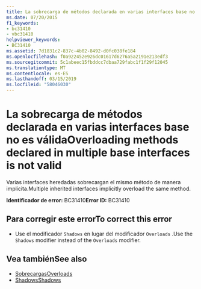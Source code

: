 ```yaml
---
title: La sobrecarga de métodos declarada en varias interfaces base no es válida
ms.date: 07/20/2015
f1_keywords:
- bc31410
- vbc31410
helpviewer_keywords:
- BC31410
ms.assetid: 7d1831c2-837c-4b02-8492-d0fc038fe184
ms.openlocfilehash: f0a922452e926dc01617d6276a5a2191e213edf3
ms.sourcegitcommit: 5c1abeec15fbddcc7dbaa729fabc1f1f29f12045
ms.translationtype: MT
ms.contentlocale: es-ES
ms.lasthandoff: 03/15/2019
ms.locfileid: "58046030"
---
```

# <a name="overloading-methods-declared-in-multiple-base-interfaces-is-not-valid"></a><span data-ttu-id="d0058-102">La sobrecarga de métodos declarada en varias interfaces base no es válida</span><span class="sxs-lookup"><span data-stu-id="d0058-102">Overloading methods declared in multiple base interfaces is not valid</span></span>
<span data-ttu-id="d0058-103">Varias interfaces heredadas sobrecargan el mismo método de manera implícita.</span><span class="sxs-lookup"><span data-stu-id="d0058-103">Multiple inherited interfaces implicitly overload the same method.</span></span>  
  
 <span data-ttu-id="d0058-104">**Identificador de error:** BC31410</span><span class="sxs-lookup"><span data-stu-id="d0058-104">**Error ID:** BC31410</span></span>  
  
## <a name="to-correct-this-error"></a><span data-ttu-id="d0058-105">Para corregir este error</span><span class="sxs-lookup"><span data-stu-id="d0058-105">To correct this error</span></span>  
  
-   <span data-ttu-id="d0058-106">Use el modificador `Shadows` en lugar del modificador `Overloads` .</span><span class="sxs-lookup"><span data-stu-id="d0058-106">Use the `Shadows` modifier instead of the `Overloads` modifier.</span></span>  
  
## <a name="see-also"></a><span data-ttu-id="d0058-107">Vea también</span><span class="sxs-lookup"><span data-stu-id="d0058-107">See also</span></span>

- [<span data-ttu-id="d0058-108">Sobrecargas</span><span class="sxs-lookup"><span data-stu-id="d0058-108">Overloads</span></span>](../../visual-basic/language-reference/modifiers/overloads.md)
- [<span data-ttu-id="d0058-109">Shadows</span><span class="sxs-lookup"><span data-stu-id="d0058-109">Shadows</span></span>](../../visual-basic/language-reference/modifiers/shadows.md)
